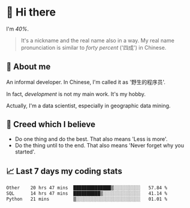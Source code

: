 # 👋 Hi there

I'm *40%*.

> It's a nickname and the real name also in a way.
> My real name pronunciation is similar to *forty percent* ('四成') in Chinese.

## :speech_balloon: About me

An informal developer. In Chinese, I'm called it as '野生的程序员'.

In fact, _development_ is not my main work. It's my hobby.

Actually, I'm a data scientist, especially in geographic data mining.

## :see_no_evil: Creed which I believe

- Do one thing and do the best. That also means 'Less is more'.
- Do the thing until to the end. That also means 'Never forget why you started'.

## :chart_with_upwards_trend: Last 7 days my coding stats

<!--START_SECTION:waka-->

```txt
Other    20 hrs 47 mins  ██████████████▒░░░░░░░░░░   57.84 %
SQL      14 hrs 47 mins  ██████████▒░░░░░░░░░░░░░░   41.14 %
Python   21 mins         ▒░░░░░░░░░░░░░░░░░░░░░░░░   01.01 %
```

<!--END_SECTION:waka-->
